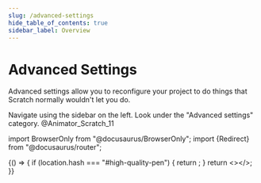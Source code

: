 ```yaml
---
slug: /advanced-settings
hide_table_of_contents: true
sidebar_label: Overview
---
```


# Advanced Settings

Advanced settings allow you to reconfigure your project to do things that Scratch normally wouldn't let you do.

Navigate using the sidebar on the left. Look under the "Advanced settings" category.
@Animator_Scratch_11
<!-- Migration for old links to https://docs.turbowarp.org/advanced-settings#high-quality-pen -->
import BrowserOnly from "@docusaurus/BrowserOnly";
import {Redirect} from "@docusaurus/router";

<BrowserOnly>{() => {
  if (location.hash === "#high-quality-pen") {
    return <Redirect to="high-quality-pen" />;
  }
  return <></>;
}}</BrowserOnly>
